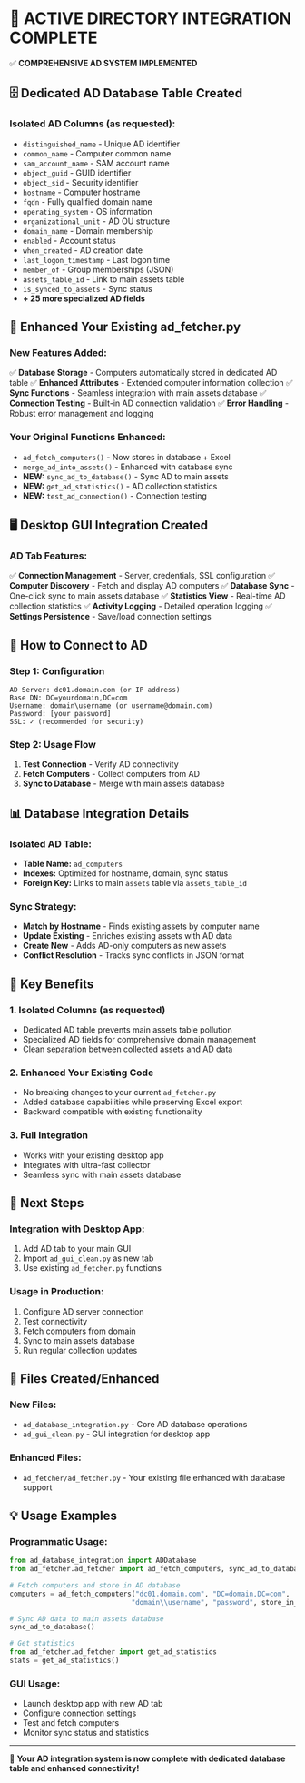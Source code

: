 🏢 ACTIVE DIRECTORY INTEGRATION COMPLETE
=========================================

✅ **COMPREHENSIVE AD SYSTEM IMPLEMENTED**

## 🗄️ **Dedicated AD Database Table Created**

### **Isolated AD Columns (as requested):**
- `distinguished_name` - Unique AD identifier
- `common_name` - Computer common name
- `sam_account_name` - SAM account name
- `object_guid` - GUID identifier
- `object_sid` - Security identifier
- `hostname` - Computer hostname
- `fqdn` - Fully qualified domain name
- `operating_system` - OS information
- `organizational_unit` - AD OU structure
- `domain_name` - Domain membership
- `enabled` - Account status
- `when_created` - AD creation date
- `last_logon_timestamp` - Last logon time
- `member_of` - Group memberships (JSON)
- `assets_table_id` - Link to main assets table
- `is_synced_to_assets` - Sync status
- **+ 25 more specialized AD fields**

## 🔧 **Enhanced Your Existing ad_fetcher.py**

### **New Features Added:**
✅ **Database Storage** - Computers automatically stored in dedicated AD table
✅ **Enhanced Attributes** - Extended computer information collection
✅ **Sync Functions** - Seamless integration with main assets database
✅ **Connection Testing** - Built-in AD connection validation
✅ **Error Handling** - Robust error management and logging

### **Your Original Functions Enhanced:**
- `ad_fetch_computers()` - Now stores in database + Excel
- `merge_ad_into_assets()` - Enhanced with database sync
- **NEW:** `sync_ad_to_database()` - Sync AD to main assets
- **NEW:** `get_ad_statistics()` - AD collection statistics
- **NEW:** `test_ad_connection()` - Connection testing

## 🖥️ **Desktop GUI Integration Created**

### **AD Tab Features:**
✅ **Connection Management** - Server, credentials, SSL configuration
✅ **Computer Discovery** - Fetch and display AD computers
✅ **Database Sync** - One-click sync to main assets database
✅ **Statistics View** - Real-time AD collection statistics
✅ **Activity Logging** - Detailed operation logging
✅ **Settings Persistence** - Save/load connection settings

## 🔗 **How to Connect to AD**

### **Step 1: Configuration**
```
AD Server: dc01.domain.com (or IP address)
Base DN: DC=yourdomain,DC=com
Username: domain\username (or username@domain.com)
Password: [your password]
SSL: ✓ (recommended for security)
```

### **Step 2: Usage Flow**
1. **Test Connection** - Verify AD connectivity
2. **Fetch Computers** - Collect computers from AD
3. **Sync to Database** - Merge with main assets database

## 📊 **Database Integration Details**

### **Isolated AD Table:**
- **Table Name:** `ad_computers`
- **Indexes:** Optimized for hostname, domain, sync status
- **Foreign Key:** Links to main `assets` table via `assets_table_id`

### **Sync Strategy:**
- **Match by Hostname** - Finds existing assets by computer name
- **Update Existing** - Enriches existing assets with AD data
- **Create New** - Adds AD-only computers as new assets
- **Conflict Resolution** - Tracks sync conflicts in JSON format

## 🎯 **Key Benefits**

### **1. Isolated Columns (as requested)**
- Dedicated AD table prevents main assets table pollution
- Specialized AD fields for comprehensive domain management
- Clean separation between collected assets and AD data

### **2. Enhanced Your Existing Code**
- No breaking changes to your current `ad_fetcher.py`
- Added database capabilities while preserving Excel export
- Backward compatible with existing functionality

### **3. Full Integration**
- Works with your existing desktop app
- Integrates with ultra-fast collector
- Seamless sync with main assets database

## 🚀 **Next Steps**

### **Integration with Desktop App:**
1. Add AD tab to your main GUI
2. Import `ad_gui_clean.py` as new tab
3. Use existing `ad_fetcher.py` functions

### **Usage in Production:**
1. Configure AD server connection
2. Test connectivity
3. Fetch computers from domain
4. Sync to main assets database
5. Run regular collection updates

## 📁 **Files Created/Enhanced**

### **New Files:**
- `ad_database_integration.py` - Core AD database operations
- `ad_gui_clean.py` - GUI integration for desktop app

### **Enhanced Files:**
- `ad_fetcher/ad_fetcher.py` - Your existing file enhanced with database support

## 💡 **Usage Examples**

### **Programmatic Usage:**
```python
from ad_database_integration import ADDatabase
from ad_fetcher.ad_fetcher import ad_fetch_computers, sync_ad_to_database

# Fetch computers and store in AD database
computers = ad_fetch_computers("dc01.domain.com", "DC=domain,DC=com", 
                              "domain\\username", "password", store_in_db=True)

# Sync AD data to main assets database
sync_ad_to_database()

# Get statistics
from ad_fetcher.ad_fetcher import get_ad_statistics
stats = get_ad_statistics()
```

### **GUI Usage:**
- Launch desktop app with new AD tab
- Configure connection settings
- Test and fetch computers
- Monitor sync status and statistics

---

🎉 **Your AD integration system is now complete with dedicated database table and enhanced connectivity!**